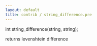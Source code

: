 ```yaml
---
layout: default
title: contrib / string_difference.pre
---
```



int string_difference(string, string);

returns levenshtein difference
